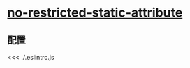 # [no-restricted-static-attribute](https://eslint.vuejs.org/rules/no-restricted-static-attribute.html)

## 配置

<<< ./.eslintrc.js
